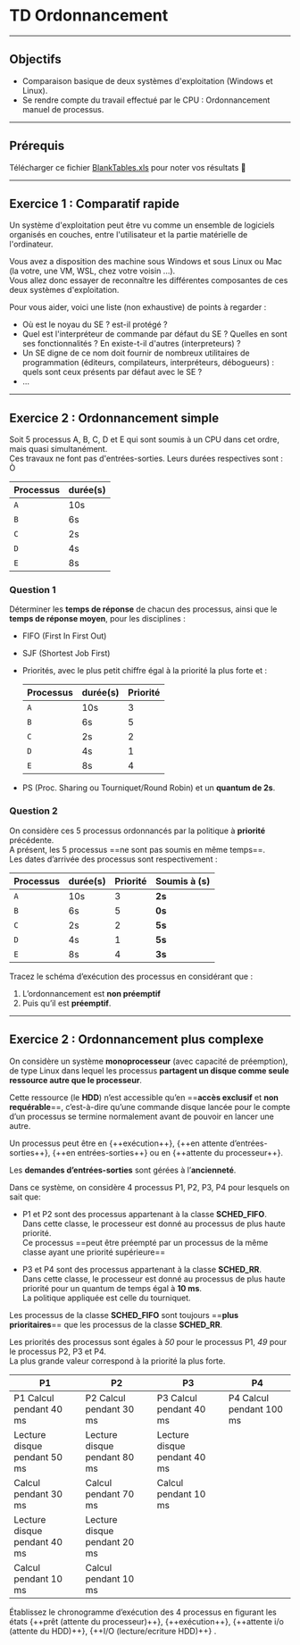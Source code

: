 # TD Ordonnancement

---

## Objectifs 

- Comparaison basique de deux systèmes d'exploitation (Windows et Linux). 
- Se rendre compte du travail effectué par le CPU : Ordonnancement manuel de processus.

---

## Prérequis

Télécharger ce fichier [BlankTables.xls](assets/files/BlankTables.xls) pour noter vos résultats :muscle:

---

## Exercice 1 : Comparatif rapide

Un système d'exploitation peut être vu comme un ensemble de logiciels organisés en couches, entre l'utilisateur et la partie matérielle de l'ordinateur.  
 
Vous avez a disposition des machine sous Windows et sous Linux ou Mac (la votre, une VM, WSL, chez votre voisin ...).  
Vous allez donc essayer de reconnaître les différentes composantes de ces deux systèmes d'exploitation.   

Pour vous aider, voici une liste (non exhaustive) de points à regarder : 

- Où est le noyau du SE ? est-il protégé ? 
- Quel est l'interpréteur de commande par défaut du SE ? Quelles en sont ses fonctionnalités ? En existe-t-il d'autres (interpreteurs) ? 
- Un SE digne de ce nom doit fournir de nombreux utilitaires de programmation (éditeurs, compilateurs, interpréteurs, débogueurs) : quels sont ceux présents par défaut avec le SE ? 
- … 

---

## Exercice 2 : Ordonnancement simple

Soit 5 processus A, B, C, D et E qui sont soumis à un CPU dans cet ordre, mais quasi simultanément.   
Ces travaux ne font pas d'entrées-sorties. Leurs durées respectives sont :  Ò 

| Processus    | durée(s) | 
| ------------ | -------- | 
| `A`          | 10s      |    
| `B`          | 6s       |
| `C`          | 2s       |
| `D`          | 4s       |
| `E`          | 8s       |

### Question 1

Déterminer les **temps de réponse** de chacun des processus, ainsi que le **temps de réponse moyen**, pour les disciplines :

- FIFO (First In First Out)  
- SJF (Shortest Job First)   
- Priorités, avec le plus petit chiffre égal à la priorité la plus forte et :

    | Processus    | durée(s) | Priorité | 
    | ------------ | -------- | ---------|
    | `A`          | 10s      | 3        |  
    | `B`          | 6s       | 5        |
    | `C`          | 2s       | 2        |
    | `D`          | 4s       | 1        |
    | `E`          | 8s       | 4        |
 
- PS (Proc. Sharing ou Tourniquet/Round Robin) et un **quantum de 2s**. 

### Question 2

On considère ces 5 processus ordonnancés par la politique à **priorité** précédente.  
A présent, les 5 processus  ==ne sont pas soumis en même temps==.  
Les dates d’arrivée des processus sont respectivement : 

| Processus    | durée(s) | Priorité | **Soumis à (s)** |
| ------------ | -------- | ---------| ---------------- |
| `A`          | 10s      | 3        | **2s**           |  
| `B`          | 6s       | 5        | **0s**           |
| `C`          | 2s       | 2        | **5s**           |
| `D`          | 4s       | 1        | **5s**           |
| `E`          | 8s       | 4        | **3s**           | 

Tracez le schéma d’exécution des processus en considérant que :  

1. L’ordonnancement est **non préemptif**
1. Puis qu’il est **préemptif**. 

---

## Exercice 2 : Ordonnancement plus complexe

On considère un système **monoprocesseur** (avec capacité de préemption), de type Linux dans lequel les processus **partagent un disque comme seule ressource autre que le processeur**.  

Cette ressource (le **HDD**) n’est accessible qu’en ==**accès exclusif** et **non requérable**==, c’est-à-dire qu’une commande disque lancée pour le compte d’un processus se termine normalement avant de pouvoir en lancer une autre.  

Un processus peut être en {++exécution++}, {++en attente d’entrées-sorties++}, {++en entrées-sorties++} ou en {++attente du processeur++}.  

Les **demandes d’entrées-sorties** sont gérées à l’**ancienneté**.  

Dans ce système, on considère 4 processus P1, P2, P3, P4 pour lesquels on sait que:  

- P1 et P2 sont des processus appartenant à la classe **SCHED_FIFO**.  
  Dans cette classe, le processeur est donné au processus de plus haute priorité.  
  Ce processus ==peut être préempté par un processus de la même classe ayant une priorité supérieure== 

- P3 et P4 sont des processus appartenant à la classe **SCHED_RR**.  
  Dans cette classe, le processeur est donné au processus de plus haute priorité pour un quantum de temps égal à **10 ms**.  
  La politique appliquée est celle du tourniquet. 

Les processus de la classe **SCHED_FIFO** sont toujours ==**plus prioritaires**== que les processus de la classe **SCHED_RR**.   

Les priorités des processus sont égales à *50* pour le processus P1, *49* pour le processus P2, P3 et P4.  
La plus grande valeur correspond à la priorité la plus forte. 


| P1                            | P2                            |     P3                             | P4                      |
| ----------------------------- | ----------------------------- | -----------------------------------| ----------------------- |
|  P1 Calcul pendant 40 ms      | P2 Calcul pendant 30 ms       | P3 Calcul pendant 40 ms            | P4 Calcul pendant 100 ms|
|  Lecture disque pendant 50 ms | Lecture disque pendant 80 ms  | Lecture disque pendant 40 ms       ||
|  Calcul pendant 30 ms         | Calcul pendant 70 ms          | Calcul pendant 10 ms               ||
|  Lecture disque pendant 40 ms | Lecture disque pendant 20 ms  |||
|  Calcul pendant 10 ms         | Calcul pendant 10 ms          |||

Établissez le chronogramme d’exécution des 4 processus en figurant les états {++prêt (attente du processeur)++}, {++exécution++}, {++attente i/o (attente du HDD)++}, {++I/O (lecture/ecriture HDD)++} .  



